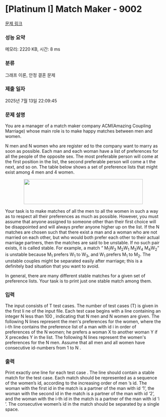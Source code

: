 # [Platinum I] Match Maker - 9002 

[문제 링크](https://www.acmicpc.net/problem/9002) 

### 성능 요약

메모리: 2220 KB, 시간: 8 ms

### 분류

그래프 이론, 안정 결혼 문제

### 제출 일자

2025년 7월 13일 22:09:45

### 문제 설명

<p>You are a manager of a match maker company ACM(Amazing Coupling Marriage) whose main role is to make happy matches between men and women.</p>

<p>N men and N women who are register ed to the company want to marry as soon as possible. Each man and each woman have a list of preferences for all the people of the opposite sex. The most preferable person will come at the first position in the list, the second preferable person will come a t the next, and so on. The table below shows a set of preference lists that might exist among 4 men and 4 women.</p>

<p style="text-align: center;"><img alt="" src="https://upload.acmicpc.net/79c99e45-92d3-42cc-8f93-62965545ae26/-/preview/" style="width: 384px; height: 81px;"></p>

<p>Your task is to make matches of all the men to all the women in such a way as to respect all their preferences as much as possible. However, you must assume that anyone assigned to someone other than their first choice will be disappointed and will always prefer anyone higher up on the list. If the N matches are chosen such that there exist a man and a woman who are not married on each other, but who would both prefer each other to their actual marriage partners, then the matches are said to be unstable. If no such pair exists, it is called stable. For example, a match “ M<sub>1</sub>W<sub>3</sub> M<sub>2</sub>W<sub>1</sub> M<sub>3</sub>W<sub>4</sub> M<sub>4</sub>W<sub>2</sub>” is unstable because M<sub>1</sub> prefers W<sub>1 </sub>to W<sub>3</sub>, and W<sub>1 </sub>prefers M<sub>1</sub> to M<sub>2</sub>. The unstable couples might be separated easily after marriage; this is a definitely bad situation that you want to avoid.</p>

<p>In general, there are many different stable matches for a given set of preference lists. Your task is to print just one stable match among them.</p>

### 입력 

 <p>The input consists of T test cases. The number of test cases (T) is given in the first li ne of the input file. Each test case begins with a line containing an integer N less than 100 , indicating that N men and N women are given. The following N lines represent the men's preferences for the women, where the i-th line contains the preference list of a man with id i in order of preferences of the N women; he prefers a woman X to another woman Y if X precedes Y in the list. The following N lines represent the women's preferences for the N men. Assume that all men and all women have consecutive id-numbers from 1 to N .</p>

### 출력 

 <p>Print exactly one line for each test case . The line should contain a stable match for the test case. Each match should be represented as a sequence of the women’s id, according to the increasing order of men ’s id. The woman with the first id in the match is a partner of the man with id ‘1’, the woman with the second id in the match is a partner of the man with id ‘2’, and the woman with the i-th id in the match is a partner of the man with id ‘i ’. The consecutive women’s id in the match should be separated by a single space.</p>

